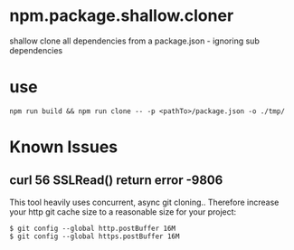 # npm.package.shallow.cloner
shallow clone all dependencies from a package.json - ignoring sub dependencies


# use

```
npm run build && npm run clone -- -p <pathTo>/package.json -o ./tmp/
```




# Known Issues
## curl 56 SSLRead() return error -9806
This tool heavily uses concurrent, async git cloning.. Therefore increase your http git cache size to a reasonable size for your project:
```
$ git config --global http.postBuffer 16M
$ git config --global https.postBuffer 16M
```